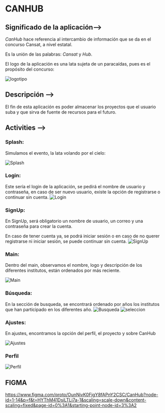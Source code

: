 # CANHUB

## Significado de la aplicación-->

*CanHub* hace referencia al intercambio de información que se da en el concurso Cansat, a nivel estatal.

Es la unión de las palabras: _Cansat_ y _Hub_.

El logo de la aplicación es una lata sujeta de un paracaídas, pues es el propósito del concurso:

![logotipo](img/logotipo.png)

## Descripción -->

El fin de esta aplicación es poder almacenar los proyectos que el usuario suba y
que sirva de fuente de recursos para el futuro.


## Activities -->

### Splash:

Simulamos el evento, la lata volando por el cielo:

![Splash](img/Splash.png)

### Login:
Este sería el login de la aplicación, se pedirá el nombre de usuario
y contraseña, en caso de ser nuevo usuario, existe la opción de registrarse o continuar sin cuenta.
![Login](img/Login.png)

### SignUp:
En SignUp, será obligatorio un nombre de usuario, un correo y una contraseña
para crear la cuenta. 

En caso de tener cuenta ya, se podrá iniciar sesión o en caso de
no querer registrarse ni iniciar sesión, se puede continuar sin cuenta.
![SignUp](img/SignUp.png)

### Main:
Dentro del main, observamos el nombre, logo y descripción de los diferentes
institutos, están ordenados por más reciente.

![Main](img/Inicio.png)

### Búsqueda:
En la sección de busqueda, se encontrará ordenado por años los institutos 
que han participado en los diferentes año.
![Busqueda](img/Busqueda.png) 
![seleccion](img/Seleccion.png)


### Ajustes:
En ajustes, encontramos la opción del perfil, el proyecto y sobre CanHub

![Ajustes](img/Ajustes.png)
### Perfil

![Perfil](img/Perfil.png)


## FIGMA
https://www.figma.com/proto/OunNjvK0FjgY8fAPnY2CSC/CanHub?node-id=1-14&p=f&t=HYThM41DsiLTLi7a-1&scaling=scale-down&content-scaling=fixed&page-id=0%3A1&starting-point-node-id=3%3A2
